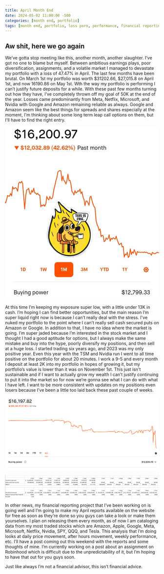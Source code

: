 ```yaml
---
title: April Month End
date: 2024-05-02 11:00:00 -500
categories: [month end, portfolio]
tags: [month end, portfolio, loss porn, performance, financial reporting, assignment]
---
```


## Aw shit, here we go again

We’ve gotta stop meeting like this, another month, another slaughter. I’ve got no one to blame but myself. Between ambitious earnings plays, poor diversification, assignments, and a volatile market I managed to devastate my portfolio with a loss of 47.47% in April. The last few months have been brutal. On March 1st my portfolio was worth $31202.66, $27,015.8 on April 1st, and now 16190.86 on May 1st. Wth the way my portfolio is performing I can’t justify future deposits for a while. With these past few months turning out how they have, I’ve completely thrown off my goal of 50K at the end of the year. Losses came predominantly from Meta, Netflix, Microsoft, and Nvidia with Google and Amazon remaining reliable as always. Google and Amazon seem like the best things for spreads and shares especially at the moment, I'm thinking about some long term leap call options on them, but I'll have to find the right entry.

![img-description](/assets/aprilmonthend05012024.png)

At this time I’m keeping my exposure super low, with a little under 13K in cash. I’m hoping I can find better opportunities, but the main reason I’m super liquid right now is because I can’t really deal with the stress. I've nuked my portfolio to the point where I can’t really sell cash secured puts on Amazon or Google. In addition to that, I have no idea where the market is going. I’m super jaded because I’m interested in the stock market and I thought I had a good aptitude for options, but I always make the same mistake and buy into the hype, poorly diversify my positions, and then sell at a huge loss. I started trading six years ago, and 2023 was my only positive year. Even this year with the TSM and Nvidia run I went to all time positive on the portfolio for about 20 minutes. I work a 9-5 and every month I deposit at least 2K into my portfolio in hopes of growing it, but my portfolio’s value is lower than it was on November 1st. This just isn't sustainable and if I want to actually grow my wealth I can’t justify continuing to put it into the market so for now we’re gonna see what I can do with what I have left. I want to be more consistent with updates on my positions even losers because I’ve been a little too laid back these past couple of weeks.

![img-description](/assets/alltimelosses05022024.png)

![img-description](/assets/portfoliogoals05022024.png)

In other news, my financial reporting project that I’ve been working on is going well and I’m going to make my April reports available on the website for free as soon as they’re done so you guys can take a look or make them yourselves. I plan on releasing them every month, as of now I am cataloging data from my most traded stocks which are Amazon, Apple, Google, Meta, Microsoft, Netflix, Nvidia, SPY, QQQ, and Tesla. This analysis that I’m doing looks at daily price movement, after hours movement, weekly performance, etc. I’ll have a post coming out this weekend with the reports and some thoughts of mine. I’m currently working on a post about an assignment on Robinhood which is difficult due to the unpredictability of it, but I’m hoping to have that out for you guys soon.

Just like always I’m not a financial advisor, this isn’t financial advice.